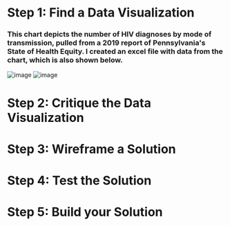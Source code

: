 # Step 1: Find a Data Visualization
### This chart depicts the number of HIV diagnoses by mode of transmission, pulled from a 2019 report of Pennsylvania's State of Health Equity. I created an excel file with data from the chart, which is also shown below.
![image](https://user-images.githubusercontent.com/89934021/133898282-5b4a5037-1de7-4203-b181-20185e3b31e5.png)
![image](https://user-images.githubusercontent.com/89934021/133898391-1f400587-42f6-42b4-83a2-df50233b4092.png)

# Step 2: Critique the Data Visualization
# Step 3: Wireframe a Solution
# Step 4: Test the Solution
# Step 5: Build your Solution
